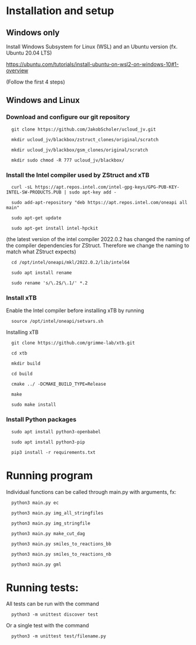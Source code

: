# Installation and setup
## Windows only
  Install Windows Subsystem for Linux (WSL) and an Ubuntu version (fx. Ubuntu 20.04 LTS)
  
  https://ubuntu.com/tutorials/install-ubuntu-on-wsl2-on-windows-10#1-overview
  
  (Follow the first 4 steps)
## Windows and Linux
### Download and configure our git repository
```
  git clone https://github.com/JakobScholer/ucloud_jv.git 
```
```
  mkdir ucloud_jv/blackbox/zstruct_clones/original/scratch
```
```
  mkdir ucloud_jv/blackbox/gsm_clones/original/scratch
```
```
  mkdir sudo chmod -R 777 ucloud_jv/blackbox/
```
### Install the Intel compiler used by ZStruct and xTB
```
  curl -sL https://apt.repos.intel.com/intel-gpg-keys/GPG-PUB-KEY-INTEL-SW-PRODUCTS.PUB | sudo apt-key add -
```
```
  sudo add-apt-repository "deb https://apt.repos.intel.com/oneapi all main"
```
```
  sudo apt-get update
```
```
  sudo apt-get install intel-hpckit
```
  (the latest version of the intel compiler 2022.0.2 has changed the naming of the compiler dependencies for ZStruct. Therefore we change the naming to match what ZStruct expects)
```
  cd /opt/intel/oneapi/mkl/2022.0.2/lib/intel64
```
```
  sudo apt install rename
```
```
  sudo rename 's/\.2$/\.1/' *.2
```
### Install xTB
Enable the Intel compiler before installing xTB by running
```
  source /opt/intel/oneapi/setvars.sh
```
Installing xTB
```
  git clone https://github.com/grimme-lab/xtb.git
```
```
  cd xtb
```
```
  mkdir build
```
```
  cd build
```
```
  cmake ../ -DCMAKE_BUILD_TYPE=Release
```
```
  make
```
```
  sudo make install
```
### Install Python packages
```
  sudo apt install python3-openbabel
```
```
  sudo apt install python3-pip
```
```
  pip3 install -r requirements.txt
```



# Running program
Individual functions can be called through main.py with arguments, fx:
```
  python3 main.py ec
```
```
  python3 main.py img_all_stringfiles
```
```
  python3 main.py img_stringfile
```
```
  python3 main.py make_cut_dag
```
```
  python3 main.py smiles_to_reactions_bb
```
```
  python3 main.py smiles_to_reactions_nb
```
```
  python3 main.py gml
```

# Running tests:
All tests can be run with the command
```
  python3 -m unittest discover test
```
Or a single test with the command
```
  python3 -m unittest test/filename.py
```
